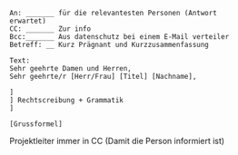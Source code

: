 
```
An: _______ für die relevantesten Personen (Antwort                erwartet)
CC: _______ Zur info
Bcc:_______ Aus datenschutz bei einem E-Mail verteiler
Betreff: __ Kurz Prägnant und Kurzzusammenfassung

Text:
Sehr geehrte Damen und Herren,
Sehr geehrte/r [Herr/Frau] [Titel] [Nachname],

]
] Rechtscreibung + Grammatik
]

[Grussformel]
```

Projektleiter immer in CC (Damit die Person informiert ist)
